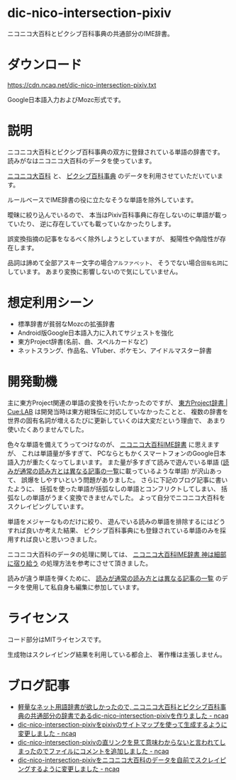 # dic-nico-intersection-pixiv

ニコニコ大百科とピクシブ百科事典の共通部分のIME辞書。

# ダウンロード

<https://cdn.ncaq.net/dic-nico-intersection-pixiv.txt>

Google日本語入力およびMozc形式です。

# 説明

ニコニコ大百科とピクシブ百科事典の双方に登録されている単語の辞書です。
読みがなはニコニコ大百科のデータを使っています。

[ニコニコ大百科](http://dic.nicovideo.jp/)
と、
[ピクシブ百科事典](https://dic.pixiv.net/)
のデータを利用させていただいています。

ルールベースでIME辞書の役に立たなそうな単語を除外しています。

曖昧に絞り込んでいるので、
本当はPixiv百科事典に存在しないのに単語が載っていたり、
逆に存在していても載っていなかったりします。

誤変換指摘の記事をなるべく除外しようとしていますが、
擬陽性や偽陰性が存在します。

品詞は諦めて全部アスキー文字の場合`アルファベット`、
そうでない場合`固有名詞`にしています。
あまり変換に影響しないので気にしていません。

# 想定利用シーン

* 標準辞書が貧弱なMozcの拡張辞書
* Android版Google日本語入力に入れてサジェストを強化
* 東方Project辞書(名前、曲、スペルカードなど)
* ネットスラング、作品名、VTuber、ポケモン、アイドルマスター辞書

# 開発動機

主に東方Project関連の単語の変換を行いたかったのですが、
[東方Project辞書 | Cue:LAB](https://9lab.jp/works/dic/th-dic.php)
は開発当時は東方紺珠伝に対応していなかったことと、
複数の辞書を世界の固有名詞が増えるたびに更新していくのは大変だという理由で、
あまり使いたくありませんでした。

色々な単語を備えてうってつけなのが、
[ニコニコ大百科IME辞書](http://tkido.com/blog/1019.html)
に思えますが、
これは単語量が多すぎて、
PCならともかくスマートフォンのGoogle日本語入力が重たくなってしまいます。
また量が多すぎて読みで遊んでいる単語
([読みが通常の読み方とは異なる記事の一覧](https://dic.nicovideo.jp/id/4652210)に載っているような単語)
が沢山あって、
誤爆をしやすいという問題がありました。
さらに下記のブログ記事に書いたように、
括弧を使った単語が括弧なしの単語とコンフリクトしてしまい、
括弧なしの単語がうまく変換できませんでした。
よって自分でニコニコ大百科をスクレイピングしています。

単語をメジャーなものだけに絞り、
遊んでいる読みの単語を排除するにはどうすれば良いか考えた結果、
ピクシブ百科事典にも登録されている単語のみを採用すれば良いと思いつきました。

ニコニコ大百科のデータの処理に関しては、
[ニコニコ大百科IME辞書 神は細部に宿り給う](http://tkido.com/blog/1019.html)
の処理方法を参考にさせて頂きました。

読みが違う単語を弾くために、
[読みが通常の読み方とは異なる記事の一覧](https://dic.nicovideo.jp/id/4652210)
のデータを使用して私自身も編集に参加しています。

# ライセンス

コード部分はMITライセンスです。

生成物はスクレイピング結果を利用している都合上、
著作権は主張しません。

# ブログ記事

* [軽量なネット用語辞書が欲しかったので, ニコニコ大百科とピクシブ百科事典の共通部分の辞書であるdic-nico-intersection-pixivを作りました - ncaq](https://www.ncaq.net/2017/03/10/)
* [dic-nico-intersection-pixivをpixivのサイトマップを使って生成するように変更しました - ncaq](https://www.ncaq.net/2017/08/23/)
* [dic-nico-intersection-pixivの直リンクを見て意味わからないと言われてしまったのでファイルにコメントを追加しました - ncaq](https://www.ncaq.net/2017/11/09/16/26/13/)
* [dic-nico-intersection-pixivをニコニコ大百科のデータを自前でスクレイピングするように変更しました - ncaq](https://www.ncaq.net/2019/08/20/13/16/20/)
